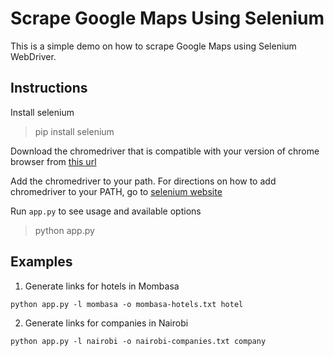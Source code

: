 # Scrape Google Maps Using Selenium

This is a simple demo on how to scrape Google Maps using Selenium WebDriver.

## Instructions
Install selenium  
> pip install selenium  

Download the chromedriver that is compatible with your version of chrome browser from [this url](https://chromedriver.storage.googleapis.com/index.html)

Add the chromedriver to your path. For directions on how to add chromedriver to your PATH, go to [selenium website](https://www.selenium.dev/documentation/en/webdriver/driver_requirements/#adding-executables-to-your-path)

Run `app.py` to see usage and available options  
> python app.py  

## Examples
1. Generate links for hotels in Mombasa
```shell  
python app.py -l mombasa -o mombasa-hotels.txt hotel
```

2. Generate links for companies in Nairobi  
```shell
python app.py -l nairobi -o nairobi-companies.txt company
```